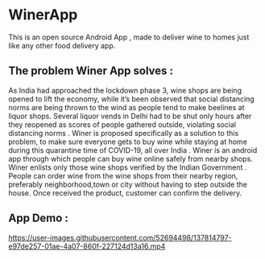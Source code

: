 # WinerApp

This is an open source Android App , made to deliver wine to homes just like any other food delivery app.

## The problem Winer App solves :

As India had approached the lockdown phase 3, wine shops are being opened to lift the economy, while it’s been observed that social distancing norms are being thrown to the wind as people tend to make beelines at liquor shops. Several liquor vends in Delhi had to be shut only hours after they reopened as scores of people gathered outside, violating social distancing norms . Winer is proposed specifically as a solution to this problem, to make sure everyone gets to buy wine while staying at home during this quarantine time of COVID-19, all over India . Winer is an android app through which people can buy wine online safely from nearby shops. Winer enlists only those wine shops verified by the Indian Government . People can order wine from the wine shops from their nearby region, preferably neighborhood,town or city without having to step outside the house. Once received the product, customer can confirm the delivery.

## App Demo :

https://user-images.githubusercontent.com/52694498/137814797-e97de257-01ae-4a07-860f-227124d13a16.mp4
